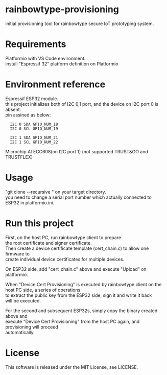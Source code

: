 # rainbowtype-provisioning

initial provisioning tool for rainbowtype secure IoT prototyping system. 

# Requirements

  Platformio with VS Code environment.   
  install "Espressif 32" platform definition on Platformio   

# Environment reference
  
  Espressif ESP32 module.     
  this project initializes both of I2C 0,1 port, and the device on I2C port 0 is absent.  
  pin assined as below:  


      I2C 0 SDA GPIO_NUM_18
      I2C 0 SCL GPIO_NUM_19

      I2C 1 SDA GPIO_NUM_21
      I2C 1 SCL GPIO_NUM_22
          
  Microchip ATECC608(on I2C port 1)   (not supported TRUST&GO and TRUSTFLEX)

# Usage

"git clone --recursive <this pages URL>" on your target directory.  
you need to change a serial port number which actually connected to ESP32 in platformio.ini.

# Run this project

First, on the host PC, run rainbowtype client to prepare   
the root certificate and signer certificate.  
Then create a device certificate template (cert_chain.c) to allow one firmware to   
create individual device certificates for multiple devices.  

On ESP32 side, add "cert_chain.c" above and execute "Upload" on platformio.   

When "Device Cert Provisioning" is executed by rainbowtype client on the host PC side, a series of operations  
to  extract the public key from the ESP32 side, sign it and write it back   
will be executed.  

For the second and subsequent ESP32s, simply copy the binary created above and   
execute "Device Cert Provisioning" from the host PC again, and provisioning will proceed  
automatically.

# License

This software is released under the MIT License, see LICENSE.
